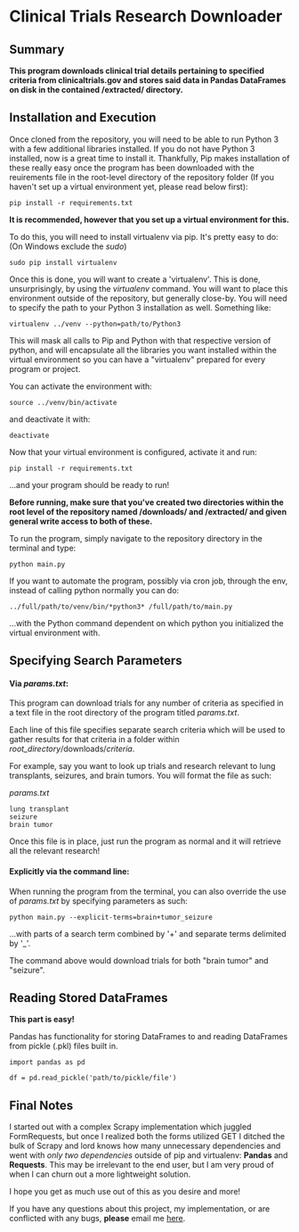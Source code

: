 # Clinical Trials Research Downloader


## Summary

**This program downloads clinical trial details pertaining to specified criteria from clinicaltrials.gov and stores said data in Pandas DataFrames on disk in the contained /extracted/ directory.**


## Installation and Execution

Once cloned from the repository, you will need to be able to run Python 3 with a few additional libraries installed. If you do not have Python 3 installed, now is a great time to install it. Thankfully, Pip makes installation of these really easy once the program has been downloaded with the reuirements file in the root-level directory of the repository folder (If you haven't set up a virtual environment yet, please read below first):
```
pip install -r requirements.txt
```


**It is recommended, however that you set up a virtual environment for this.**

To do this, you will need to install virtualenv via pip. It's pretty easy to do:
(On Windows exclude the *sudo*)
```
sudo pip install virtualenv
```

Once this is done, you will want to create a 'virtualenv'. This is done, unsurprisingly, by using the *virtualenv* command. You will want to place this environment outside of the repository, but generally close-by. You will need to specify the path to your Python 3 installation as well. Something like:
```
virtualenv ../venv --python=path/to/Python3
```

This will mask all calls to Pip and Python with that respective version of python, and will encapsulate all the libraries you want installed within the virtual environment so you can have a "virtualenv" prepared for every program or project.


You can activate the environment with:
```
source ../venv/bin/activate
```
and deactivate it with:
```
deactivate
```


Now that your virtual environment is configured, activate it and run:
```
pip install -r requirements.txt
```
...and your program should be ready to run!


**Before running, make sure that you've created two directories within the root level of the repository named /downloads/ and /extracted/ and given general write access to both of these.**

To run the program, simply navigate to the repository directory in the terminal and type:
```
python main.py
```



If you want to automate the program, possibly via cron job, through the env, instead of calling python normally you can do:
```
../full/path/to/venv/bin/*python3* /full/path/to/main.py
```
...with the Python command dependent on which python you initialized the virtual environment with.


## Specifying Search Parameters



#### Via *params.txt*:

This program can download trials for any number of criteria as specified in a text file in the root directory of the program titled *params.txt*.

Each line of this file specifies separate search criteria which will be used
to gather results for that criteria in a folder within *root_directory*/downloads/*criteria*.

For example, say you want to look up trials and research relevant to lung transplants, seizures, and brain tumors. You will format the file as such:

*params.txt*
```
lung transplant
seizure
brain tumor
```


Once this file is in place, just run the program as normal and it will retrieve all the relevant research!



#### Explicitly via the command line:

When running the program from the terminal, you can also override the use of *params.txt* by specifying parameters as such:
```
python main.py --explicit-terms=brain+tumor_seizure
```

...with parts of a search term combined by '+' and separate terms delimited by '_'.

The command above would download trials for both "brain tumor" and "seizure".


## Reading Stored DataFrames

**This part is easy!**

Pandas has functionality for storing DataFrames to and reading DataFrames from pickle (.pkl) files built in.

```
import pandas as pd

df = pd.read_pickle('path/to/pickle/file')
```

## Final Notes

I started out with a complex Scrapy implementation which juggled FormRequests, but once I realized both the forms utilized GET I ditched the bulk of Scrapy and lord knows how many unnecessary dependencies and went with *only two dependencies* outside of pip and virtualenv: **Pandas** and **Requests**. This may be irrelevant to the end user, but I am very proud of when I can churn out a more lightweight solution.

I hope you get as much use out of this as you desire and more!

If you have any questions about this project, my implementation, or are conflicted with any bugs, **please** email me [here](josephdebartola@gmail.com).